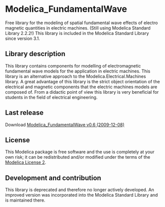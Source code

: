 # Modelica_FundamentalWave

Free library for the modeling of spatial fundamental wave effects of electro magnetic quantities in electric machines. (Still using Modelica Standard Library 2.2.2!) This library is included in the Modelica Standard Library since version 3.1.

## Library description

This library contains components for modelling of electromagnetic fundamental wave models for the application in electric machines. This library is an alternative approach to the Modelica.Electrical.Machines library. A great advantage of this library is the strict object orientation of the electrical and magnetic components that the electric machines models are composed of. From a didactic point of view this library is very beneficial for students in the field of electrical engineering.

## Last release

Download [Modelica_FundamentalWave v0.6 (2009-12-08)](../../archive/v0.6.zip)

## License

This Modelica package is free software and the use is completely at your own risk;
it can be redistributed and/or modified under the terms of the [Modelica License 2](https://modelica.org/licenses/ModelicaLicense2).

## Development and contribution

This library is deprecated and therefore no longer actively developed.
An improved version was incorporated into the Modelica Standard Library and is maintained there.
